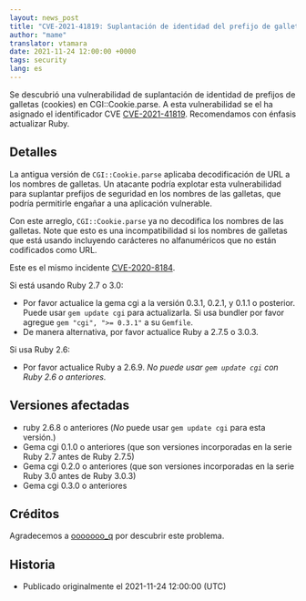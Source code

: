 ```yaml
---
layout: news_post
title: "CVE-2021-41819: Suplantación de identidad del prefijo de galletas en CGI::Cookie.parse"
author: "mame"
translator: vtamara
date: 2021-11-24 12:00:00 +0000
tags: security
lang: es
---
```


Se descubrió una vulnerabilidad de suplantación de identidad de prefijos de
galletas (cookies) en CGI::Cookie.parse.
A esta vulnerabilidad se el ha asignado el identificador
CVE [CVE-2021-41819](https://www.cve.org/CVERecord?id=CVE-2021-41819).
Recomendamos con énfasis actualizar Ruby.

## Detalles

La antigua versión de `CGI::Cookie.parse` aplicaba decodificación de URL a los
nombres de galletas.
Un atacante podría explotar esta vulnerabilidad para suplantar prefijos de
seguridad en los nombres de las galletas, que podría permitirle engañar
a una aplicación vulnerable.

Con este arreglo, `CGI::Cookie.parse` ya no decodifica los nombres
de las galletas.
Note que esto es una incompatibilidad si los nombres de galletas que
está usando incluyendo carácteres no alfanuméricos que no están
codificados como URL.

Este es el mismo incidente [CVE-2020-8184](https://www.cve.org/CVERecord?id=CVE-2020-8184).

Si está usando Ruby 2.7 o 3.0:

* Por favor actualice la gema cgi a la versión 0.3.1, 0.2.1, y 0.1.1
  o posterior.  Puede usar `gem update cgi` para actualizarla. Si usa
  bundler por favor agregue `gem "cgi", ">= 0.3.1"` a su `Gemfile`.
* De manera alternativa, por favor actualice Ruby a 2.7.5 o 3.0.3.

Si usa Ruby 2.6:

* Por favor actualice Ruby a 2.6.9. *No puede usar `gem update cgi` con Ruby 2.6
  o anteriores.*

## Versiones afectadas

* ruby 2.6.8 o anteriores (*No* puede usar `gem update cgi` para esta versión.)
* Gema cgi 0.1.0 o anteriores (que son versiones incorporadas en la serie Ruby 2.7 antes de Ruby 2.7.5)
* Gema cgi 0.2.0 o anteriores (que son versiones incorporadas en la serie Ruby 3.0 antes de Ruby 3.0.3)
* Gema cgi 0.3.0 o anteriores

## Créditos

Agradecemos a [ooooooo_q](https://hackerone.com/ooooooo_q) por descubrir
este problema.

## Historia

* Publicado originalmente el 2021-11-24 12:00:00 (UTC)
